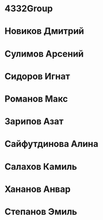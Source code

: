 # 4332Group
# Новиков Дмитрий
# Сулимов Арсений
# Сидоров Игнат
# Романов Макс
# Зарипов Азат
# Сайфутдинова Алина
# Салахов Камиль
# Хананов Анвар
# Степанов Эмиль
